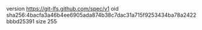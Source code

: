 version https://git-lfs.github.com/spec/v1
oid sha256:4bacfa3a46b4ee6905ada874b38c7dac31a715f9253434ba78a2422bbbd25391
size 255
